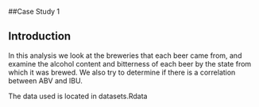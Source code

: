 ##Case Study 1

## Introduction
In this analysis we look at the breweries that each beer came from, and examine the alcohol content and bitterness of each beer by the state from which it was brewed.  We also try to determine if there is a correlation between ABV and IBU.

The data used is located in datasets.Rdata
